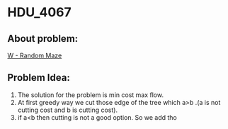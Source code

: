 # HDU_4067
## About problem:  
[W - Random Maze](https://vjudge.net/problem/HDU-4067)
  

## Problem Idea:  

 1. The solution for the problem is min cost max flow.
 2. At first greedy way we cut those edge of the tree which a>b .(a is not cutting cost and b is cutting cost).  
 3. if a<b then cutting is not a good option. So we add tho
<!--stackedit_data:
eyJoaXN0b3J5IjpbLTI5NTY1ODY0NV19
-->
